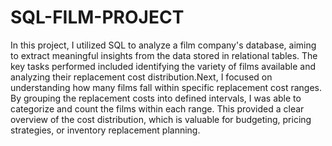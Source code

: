 # SQL-FILM-PROJECT
In this project, I utilized SQL to analyze a film company's database, aiming to extract meaningful insights from the data stored in relational tables. The key tasks performed included identifying the variety of films available and analyzing their replacement cost distribution.Next, I focused on understanding how many films fall within specific replacement cost ranges. By grouping the replacement costs into defined intervals, I was able to categorize and count the films within each range. This provided a clear overview of the cost distribution, which is valuable for budgeting, pricing strategies, or inventory replacement planning.
